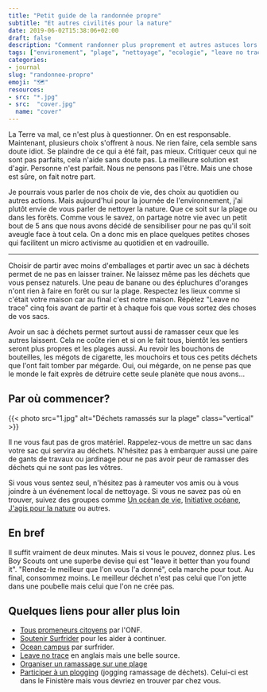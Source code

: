 ```yaml
---
title: "Petit guide de la randonnée propre"
subtitle: "Et autres civilités pour la nature"
date: 2019-06-02T15:38:06+02:00
draft: false
description: "Comment randonner plus proprement et autres astuces lors de vos sorties nature."
tags: ["environement", "plage", "nettoyage", "ecologie", "leave no trace", "forêt propre", "journée mondiale de l'environnement", "volontariat", "petits gestes"]
categories:
- journal
slug: "randonnee-propre"
emoji: "🗺"
resources:
- src: "*.jpg"
- src:  "cover.jpg"
  name: "cover"
--- 
```


La Terre va mal, ce n'est plus à questionner. On en est responsable. Maintenant, plusieurs choix s'offrent à nous. Ne rien faire, cela semble sans doute idiot. Se plaindre de ce qui a été fait, pas mieux. Critiquer ceux qui ne sont pas parfaits, cela n'aide sans doute pas. La meilleure solution est d'agir. Personne n'est parfait. Nous ne pensons pas l'être. Mais une chose est sûre, on fait notre part. 

Je pourrais vous parler de nos choix de vie, des choix au quotidien ou autres actions. Mais aujourd'hui pour la journée de l'environnement, j'ai plutôt envie de vous parler de nettoyer la nature. Que ce soit sur la plage ou dans les forêts. Comme vous le savez, on partage notre vie avec un petit bout de 5 ans que nous avons décidé de sensibiliser pour ne pas qu'il soit aveugle face à tout cela. On a donc mis en place quelques petites choses qui facilitent un micro activisme au quotidien et en vadrouille. 

<hr/>

Choisir de partir avec moins d'emballages et partir avec un sac à déchets permet de ne pas en laisser trainer. Ne laissez même pas les déchets que vous pensez naturels. Une peau de banane ou des épluchures d'oranges n'ont rien à faire en forêt ou sur la plage. Respectez les lieux comme si c'était votre maison car au final c'est notre maison. Répétez "Leave no trace" cinq fois avant de partir et à chaque fois que vous sortez des choses de vos sacs. 

Avoir un sac à déchets permet surtout aussi de ramasser ceux que les autres laissent. Cela ne coûte rien et si on le fait tous, bientôt les sentiers seront plus propres et les plages aussi. Au revoir les bouchons de bouteilles, les mégots de cigarette, les mouchoirs et tous ces petits déchets que l'ont fait tomber par mégarde. Oui, oui mégarde, on ne pense pas que le monde le fait exprès de détruire cette seule planète que nous avons...

## Par où commencer?

{{< photo src="1.jpg" alt="Déchets ramassés sur la plage" class="vertical" >}}

Il ne vous faut pas de gros matériel. Rappelez-vous de mettre un sac dans votre sac qui servira au déchets. N'hésitez pas à embarquer aussi une paire de gants de travaux ou jardinage pour ne pas avoir peur de ramasser des déchets qui ne sont pas les vôtres.

Si vous vous sentez seul, n'hésitez pas à rameuter vos amis ou à vous joindre à un événement local de nettoyage. Si vous ne savez pas où en trouver, suivez des groupes comme [Un océan de vie](http://www.unoceandevie.com/fr/), [Initiative océane](https://www.initiativesoceanes.org), [J'agis pour la nature](https://jagispourlanature.org/facons-dagir/je-ramasse-des-dechets) ou autres. 
 
## En bref

Il suffit vraiment de deux minutes. Mais si vous le pouvez, donnez plus. Les Boy Scouts ont une superbe devise qui est "leave it better than you found it". "Rendez-le meilleur que l'on vous l'a donné", cela marche pour tout. Au final, consommez moins. Le meilleur déchet n'est pas celui que l'on jette dans une poubelle mais celui que l'on ne crée pas.

## Quelques liens pour aller plus loin

- [Tous promeneurs citoyens](https://www.onf.fr/onf/forets-et-espaces-naturels/+/30::tous-promeneurs-citoyens.html) par l'ONF.
- [Soutenir Surfrider](https://surfrider.eu/nous-soutenir/) pour les aider à continuer.
- [Ocean campus](https://fr.oceancampus.eu) par surfrider.
- [Leave no trace](https://lnt.org) en anglais mais une belle source.
- [Organiser un ramassage sur une plage](https://www.initiativesoceanes.org/fr/organize)
- [Participer à un plogging](https://www.finistere.fr/Agenda/Plogging-sur-la-plage-de-la-Torche-a-Plomeur) (jogging ramassage de déchets). Celui-ci est dans le Finistère mais vous devriez en trouver par chez vous.
